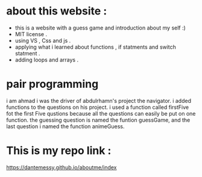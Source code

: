 # about this website :


- this is a website with a guess game and introduction about my self :)
- MIT license .
- using VS , Css and js .
- applying what i learned about functions , if statments and switch statment . 
- adding loops and arrays .

# pair programming
i am ahmad i was the driver of abdulrhamn's project the navigator. i added functions to the questions on his project. i used a function called firstFive fot the first Five qustions because all the questions can easily be put on one function. the guessing question is named the funtion guessGame, and the last question i named the function animeGuess. 
 
 # This is my repo link :
 https://dantemessy.github.io/aboutme/index